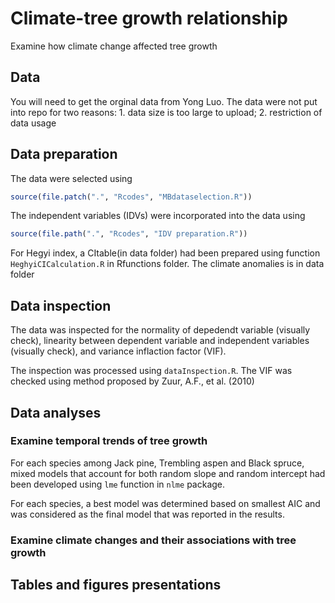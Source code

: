 # Climate-tree growth relationship
Examine how climate change affected tree growth

## Data

You will need to get the orginal data from Yong Luo. The data were not put into repo for two reasons: 1. data size is too large to upload; 2. restriction of data usage

## Data preparation
The data were selected using 

```r
source(file.patch(".", "Rcodes", "MBdataselection.R"))
```

The independent variables (IDVs) were incorporated into the data using

```r
source(file.path(".", "Rcodes", "IDV preparation.R"))
```
For Hegyi index, a CItable(in data folder) had been prepared using function `HeghyiCICalculation.R` in Rfunctions folder.
The climate anomalies is in data folder

## Data inspection
The data was inspected for the normality of depedendt variable (visually check), linearity between dependent variable and independent variables (visually check), and variance inflaction factor (VIF).


The inspection was processed using `dataInspection.R`. The VIF was checked using method proposed by Zuur, A.F., et al. (2010)

## Data analyses

### Examine temporal trends of tree growth
For each species among Jack pine, Trembling aspen and Black spruce, mixed models that account for both random slope and random intercept had been developed using `lme` function in `nlme` package.


For each species, a best model was determined based on smallest AIC and was considered as the final model that was reported in the results.

### Examine climate changes and their associations with tree growth


## Tables and figures presentations

